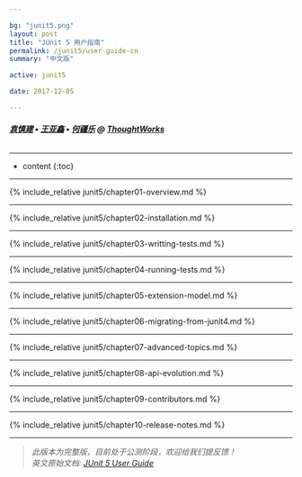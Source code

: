 ```yaml
---

bg: "junit5.png"
layout: post
title: "JUnit 5 用户指南"
permalink: /junit5/user-guide-cn
summary: "中文版"

active: junit5

date: 2017-12-05

---
```


###### ***[袁慎建](http://sjyuan.cc/about/) • [王亚鑫](http://www.jianshu.com/u/048f932015bc) • [何疆乐](http://www.jianshu.com/u/ab3e5acc3f2c) @ [ThoughtWorks](https://www.thoughtworks.com/)*** 

---

* content
{:toc}

---

{% include_relative junit5/chapter01-overview.md %}

---

{% include_relative junit5/chapter02-installation.md %}

---

{% include_relative junit5/chapter03-writting-tests.md %}

---

{% include_relative junit5/chapter04-running-tests.md %}

---

{% include_relative junit5/chapter05-extension-model.md %}

---

{% include_relative junit5/chapter06-migrating-from-junit4.md %}

---

{% include_relative junit5/chapter07-advanced-topics.md %}

---

{% include_relative junit5/chapter08-api-evolution.md %}

---

{% include_relative junit5/chapter09-contributors.md %}

---

{% include_relative junit5/chapter10-release-notes.md %}

---

> *此版本为完整版，目前处于公测阶段，欢迎给我们提反馈！  
>英文原始文档: [JUnit 5 User Guide](http://junit.org/junit5/docs/current/user-guide/)*

















